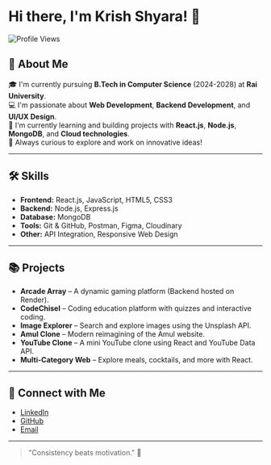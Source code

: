 # Hi there, I'm Krish Shyara! 👋

![Profile Views](https://komarev.com/ghpvc/?username=krishshyara&color=blueviolet)

## 🚀 About Me

🎓 I'm currently pursuing **B.Tech in Computer Science** (2024-2028) at **Rai University**.  
💻 I'm passionate about **Web Development**, **Backend Development**, and **UI/UX Design**.  
🌱 I'm currently learning and building projects with **React.js**, **Node.js**, **MongoDB**, and **Cloud technologies**.  
🎯 Always curious to explore and work on innovative ideas!

---

## 🛠️ Skills

- **Frontend:** React.js, JavaScript, HTML5, CSS3
- **Backend:** Node.js, Express.js
- **Database:** MongoDB
- **Tools:** Git & GitHub, Postman, Figma, Cloudinary
- **Other:** API Integration, Responsive Web Design

---

## 📚 Projects

- **Arcade Array** – A dynamic gaming platform (Backend hosted on Render).
- **CodeChisel** – Coding education platform with quizzes and interactive coding.
- **Image Explorer** – Search and explore images using the Unsplash API.
- **Amul Clone** – Modern reimagining of the Amul website.
- **YouTube Clone** – A mini YouTube clone using React and YouTube Data API.
- **Multi-Category Web** – Explore meals, cocktails, and more with React.


---

## 🔗 Connect with Me

- [LinkedIn](https://linkedin.com/in/krishshyara)
- [GitHub](https://github.com/krishshyara)
- [Email](mailto:krishshyara25@gmail.com)

---
> "Consistency beats motivation." 🚀
